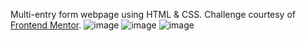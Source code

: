 Multi-entry form webpage using HTML & CSS. Challenge courtesy of [Frontend Mentor](https://www.frontendmentor.io/home).
![image](https://github.com/user-attachments/assets/a4d3d8e4-a47c-441e-aa47-eee3f0e5f24d)
![image](https://github.com/user-attachments/assets/0a9e88cd-bb5d-4a44-a6b3-c541cb5d380f)
![image](https://github.com/user-attachments/assets/84d85f14-784f-4362-b423-80ca771e0a89)


